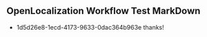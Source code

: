 ## OpenLocalization Workflow Test MarkDown
* 1d5d26e8-1ecd-4173-9633-0dac364b963e thanks!

<!--HONumber=Aug16_HO4-->


